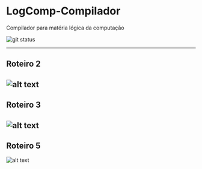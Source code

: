 # LogComp-Compilador
Compilador para matéria lógica da computação

![git status](http://3.129.230.99/svg/BrunoFNRodrigues/LogComp-Compilador/)

---
## Roteiro 2
![alt text](img/roteiro2.png "Diagrama Sintatico")
---
## Roteiro 3
![alt text](img/roteiro3.png "Diagrama Sintatico")
---
## Roteiro 5
![alt text](img/roteiro5.png "Diagrama Sintatico")